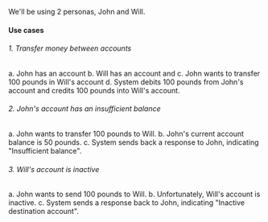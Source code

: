 We'll be using 2 personas, John and Will.

#### Use cases
###### 1. Transfer money between accounts
a. John has an account
b. Will has an account and 
c. John wants to transfer 100 pounds in Will's account
d. System debits 100 pounds from John's account and credits 100 pounds into Will's account.  

###### 2. John's account has an insufficient balance
a. John wants to transfer 100 pounds to Will.
b. John's current account balance is 50 pounds.
c. System sends back a response to John, indicating "Insufficient balance".

###### 3. Will's account is inactive
a. John wants to send 100 pounds to Will.
b. Unfortunately, Will's account is inactive.
c. System sends a response back to John, indicating "Inactive destination account".

